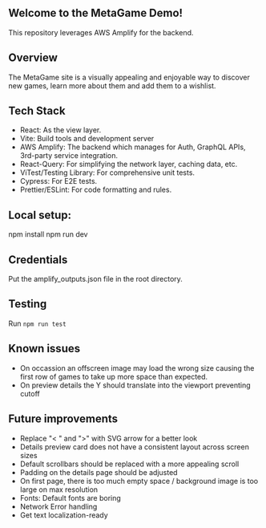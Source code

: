 ## Welcome to the MetaGame Demo!

This repository leverages AWS Amplify for the backend.

## Overview

The MetaGame site is a visually appealing and enjoyable way to discover new games, learn more about them and add them to a wishlist.

## Tech Stack
- React: As the view layer.
- Vite: Build tools and development server
- AWS Amplify: The backend which manages for Auth, GraphQL APIs, 3rd-party service integration.
- React-Query: For simplifying the network layer, caching data, etc.
- ViTest/Testing Library: For comprehensive unit tests.
- Cypress: For E2E tests.
- Prettier/ESLint: For code formatting and rules.

## Local setup:

npm install
npm run dev

## Credentials

Put the amplify_outputs.json file in the root directory.

## Testing

Run `npm run test`

## Known issues

- On occassion an offscreen image may load the wrong size causing the first row of games to take up more space than expected.
- On preview details the Y should translate into the viewport preventing cutoff


## Future improvements

- Replace "< " and ">" with SVG arrow for a better look
- Details preview card does not have a consistent layout across screen sizes
- Default scrollbars should be replaced with a more appealing scroll
- Padding on the details page should be adjusted
- On first page, there is too much empty space / background image is too large on max resolution
- Fonts: Default fonts are boring
- Network Error handling
- Get text localization-ready
